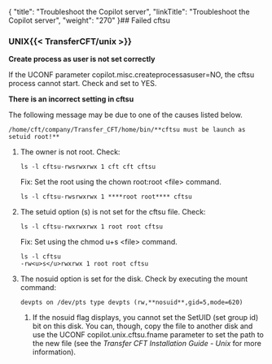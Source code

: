 {
    "title": "Troubleshoot the Copilot server",
    "linkTitle": "Troubleshoot the Copilot server",
    "weight": "270"
}## Failed cftsu

### UNIX{{< TransferCFT/unix  >}}

****Create process as user is not set correctly****

If the UCONF parameter copilot.misc.createprocessasuser=NO, the cftsu process cannot start. Check and set to YES.

****There is an incorrect setting in cftsu****

The following message may be due to one of the causes listed below.

```
/home/cft/company/Transfer_CFT/home/bin/**cftsu must be launch as setuid root!**
```

1. The owner is not root. Check:  
    ```
    ls -l cftsu-rwsrwxrwx 1 cft cft cftsu
    ```

    Fix: Set the root using the chown root:root &lt;file> command.

    ```
    ls -l cftsu-rwsrwxrwx 1 ****root root**** cftsu
    ```

1. The setuid option (s) is not set for the cftsu file. Check:  
    ```
    ls -l cftsu-rwxrwxrwx 1 root root cftsu
    ```

    Fix: Set using the chmod u+s &lt;file> command.

    ```
    ls -l cftsu
    -rw<u>s</u>rwxrwx 1 root root cftsu
    ```

1. The nosuid option is set for the disk. Check by executing the mount command:  
    ``` > mount
    devpts on /dev/pts type devpts (rw,**nosuid**,gid=5,mode=620)
    ```
    1.  If the nosuid flag displays, you cannot set the SetUID (set group id) bit on this disk. You can, though, copy the file to another disk and use the UCONF copilot.unix.cftsu.fname parameter to set the path to the new file (see the *Transfer CFT Installation Guide - Unix* for more information).
